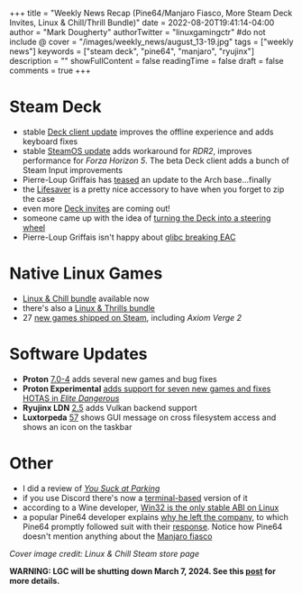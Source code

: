+++
title = "Weekly News Recap (Pine64/Manjaro Fiasco, More Steam Deck Invites, Linux & Chill/Thrill Bundle)"
date = 2022-08-20T19:41:14-04:00
author = "Mark Dougherty"
authorTwitter = "linuxgamingctr" #do not include @
cover = "/images/weekly_news/august_13-19.jpg"
tags = ["weekly news"]
keywords = ["steam deck", "pine64", "manjaro", "ryujinx"]
description = ""
showFullContent = false
readingTime = false
draft = false
comments = true
+++
# Steam Deck
- stable [Deck client update](https://linuxgamingcentral.com/posts/steam-deck-client-stable-update-8-16-2022/) improves the offline experience and adds keyboard fixes
- stable [SteamOS update](https://linuxgamingcentral.com/posts/deck-client-beta-update-and-stable-steamos-update-8-17-2022/) adds workaround for *RDR2*, improves performance for *Forza Horizon 5*. The beta Deck client adds a bunch of Steam Input improvements
- Pierre-Loup Griffais has [teased](https://twitter.com/Plagman2/status/1560015983317696514) an update to the Arch base...finally
- the [Lifesaver](https://linuxgamingcentral.com/posts/lifesaver-for-deck-review/) is a pretty nice accessory to have when you forget to zip the case
- even more [Deck invites](https://twitter.com/OnDeck/status/1559224105471078400) are coming out!
- someone came up with the idea of [turning the Deck into a steering wheel](https://boilingsteam.com/a-steering-wheel-for-the-steam-deck/)
- Pierre-Loup Griffais isn't happy about [glibc breaking EAC](https://www.gamingonlinux.com/2022/08/valve-dev-understandably-not-happy-about-glibc-breaking-easy-anti-cheat-on-linux/)

# Native Linux Games
- [Linux & Chill bundle](https://linuxgamingcentral.com/posts/linux-and-chill-bundle/) available now
- there's also a [Linux & Thrills bundle](https://store.steampowered.com/bundle/26121/Linux__Thrills/)
- 27 [new games shipped on Steam](https://boilingsteam.com/new-steam-games-with-native-linux-clients-2022-08-17-edition/), including *Axiom Verge 2*

# Software Updates
- **Proton** [7.0-4](https://linuxgamingcentral.com/posts/proton-7.0-4-released/) adds several new games and bug fixes
- **Proton Experimental** [adds support for seven new games and fixes HOTAS in *Elite Dangerous*](https://linuxgamingcentral.com/posts/proton-experimental-update-8-19-2022/)
- **Ryujinx LDN** [2.5](https://linuxgamingcentral.com/posts/ryujinx-ldn-2.5-released/) adds Vulkan backend support
- **Luxtorpeda** [57](https://github.com/luxtorpeda-dev/luxtorpeda/releases/tag/v57) shows GUI message on cross filesystem access and shows an icon on the taskbar

# Other
- I did a review of [*You Suck at Parking*](https://linuxgamingcentral.com/posts/you-suck-at-parking-review/)
- if you use Discord there's now a [terminal-based](https://github.com/ayntgl/discordo) version of it
- according to a Wine developer, [Win32 is the only stable ABI on Linux](https://blog.hiler.eu/win32-the-only-stable-abi/)
- a popular Pine64 developer explains [why he left the company](https://blog.brixit.nl/why-i-left-pine64/), to which Pine64 promptly followed suit with their [response](https://www.pine64.org/2022/08/18/a-response-to-martijns-blog/). Notice how Pine64 doesn't mention anything about the [Manjaro fiasco](https://manjarno.snorlax.sh/)

*Cover image credit: Linux & Chill Steam store page*

**WARNING: LGC will be shutting down March 7, 2024. See this [post](https://linuxgamingcentral.com/posts/the-end-of-lgc/) for more details.**
